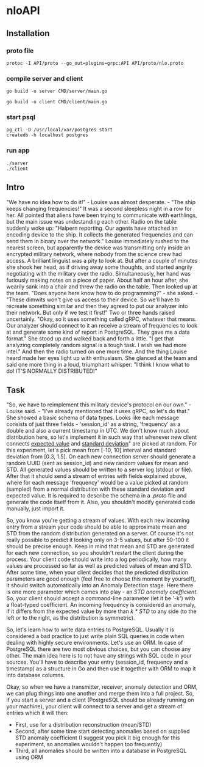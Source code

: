 # nloAPI

## Installation
### proto file
```
protoc -I API/proto --go_out=plugins=grpc:API API/proto/nlo.proto
```
### compile server and client
```
go build -o server CMD/server/main.go
```
```
go build -o client CMD/client/main.go
```
### start psql
```
pg_ctl -D /usr/local/var/postgres start
createdb -h localhost postgres
```
### run app
```
./server
./client
```

## Intro
"We have no idea how to do it!" - Louise was almost desperate. - "The ship keeps changing frequencies!"
It was a second sleepless night in a row for her. All pointed that aliens have been trying to communicate with earthlings, but the main issue was undestanding each other.
Radio on the table suddenly woke up: "Halpern reporting. Our agents have attached an encoding device to the ship. It collects the generated frequencies and can send them in binary over the network."
Louise immediately rushed to the nearest screen, but apparently the device was transmitting only inside an encrypted military network, where nobody from the science crew had access.
A brilliant linguist was a pity to look at. But after a couple of minutes she shook her head, as if driving away some thoughts, and started angrily negotiating with the military over the radio. Simultaneously, her hand was furiously making notes on a piece of paper.
About half an hour after, she wearily sank into a chair and threw the radio on the table. Then looked up at the team.
"Does anyone here know how to do programming?" - she asked. - "These dimwits won't give us access to their device. So we'll have to recreate something similar and then they agreed to put our analyzer into their network. But only if we test it first!"
Two or three hands raised uncertainly.
"Okay, so it uses something called gRPC, whatever that means. Our analyzer should connect to it an receive a stream of frequencies to look at and generate some kind of report in PostgreSQL. They gave me a data format."
She stood up and walked back and forth a little.
"I get that analyzing completely random signal is a tough task. I wish we had more intel."
And then the radio turned on one more time. And the thing Louise heard made her eyes light up with enthusiasm. She glanced at the team and said one more thing in a loud, triumphant whisper:
"I think I know what to do! IT'S NORMALLY DISTRIBUTED!"
## Task
"So, we have to reimplement this military device's protocol on our own." - Louise said. - "I've already mentioned that it uses gRPC, so let's do that."
She showed a basic schema of data types. Looks like each message consists of just three fields - 'session_id' as a string, 'frequency' as a double and also a current timestamp in UTC.
We don't know much about distribution here, so let's implement it in such way that whenever new client connects [expected value](https://en.wikipedia.org/wiki/Expected_value) and [standard deviation](https://en.wikipedia.org/wiki/Standard_deviation)" are picked at random. For this experiment, let's pick mean from [-10, 10] interval and standard deviation from [0.3, 1.5].
On each new connection server should generate a random UUID (sent as session_id) and new random values for mean and STD. All generated values should be written to a server log (stdout or file). After that it should send a stream of entries with fields explained above, where for each message 'frequency' would be a value picked at random (sampled) from a normal distribution with these standard deviation and expected value.
It is required to describe the schema in a *.proto* file and generate the code itself from it. Also, you shouldn't modify generated code manually, just import it.

So, you know you're getting a stream of values. With each new incoming entry from a stream your code should be able to approximate mean and STD from the random distribution generated on a server. Of course it's not really possible to predict it looking only on 3-5 values, but after 50-100 it should be precise enough. Keep in mind that mean and STD are generated for each new connection, so you shouldn't restart the client during the process.
Your client code should write into a log periodically, how many values are processed so far as well as predicted values of mean and STD.
After some time, when your client decides that the predicted distribution parameters are good enough (feel free to choose this moment by yourself), it should switch automatically into an Anomaly Detection stage. Here there is one more parameter which comes into play - an *STD anomaly coefficient*. So, your client should accept a command-line parameter (let it be '-k') with a float-typed coefficient.
An incoming frequency is considered an anomaly, if it differs from the expected value by more than *k \* STD* to any side (to the left or to the right, as the distribution is symmetric).

So, let's learn how to write data entries to PostgreSQL. Usually it is considered a bad practice to just write plain SQL queries in code when dealing with highly secure environments. Let's use an ORM. In case of PostgreSQL there are two most obvious choices, but you can choose any other. The main idea here is to not have any strings with SQL code in your sources.
You'll have to describe your entry (session_id, frequency and a timestamp) as a structure in Go and then use it together with ORM to map it into database columns.

Okay, so when we have a transmitter, receiver, anomaly detection and ORM, we can plug things into one another and merge them into a full project.
So, if you start a server and a client (PostgreSQL should be already running on your machine), your client will connect to a server and get a stream of entries which it will then:
- First, use for a distribution reconstruction (mean/STD)
- Second, after some time start detecting anomalies based on supplied STD anomaly coefficient (I suggest you pick it big enough for this experiment, so anomalies wouldn't happen too frequently)
- Third, all anomalies should be written into a database in PostgreSQL using ORM
